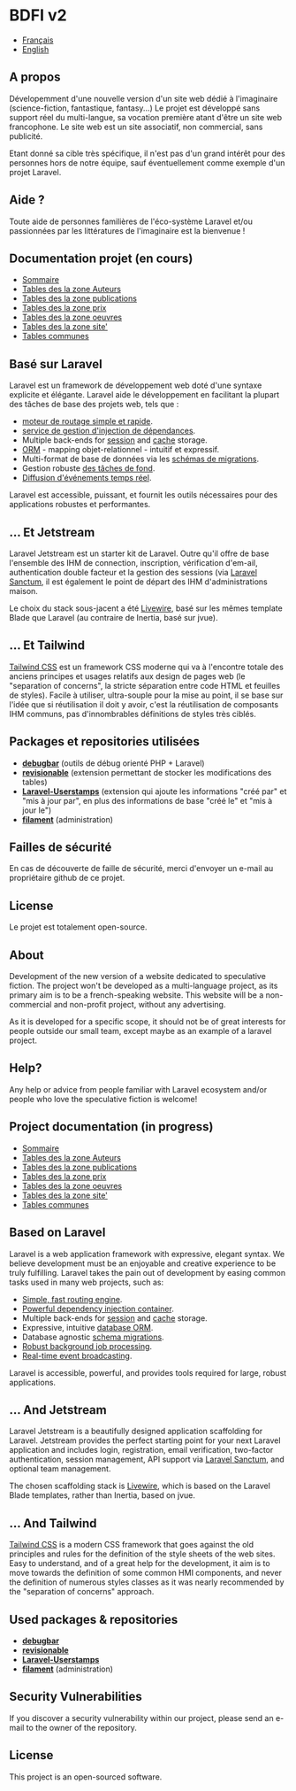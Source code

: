 <p align="center">
<h1>BDFI v2</h1>
</p>

* [Français](#french)
* [English](#english)

<a name="french"></a>
## A propos

Dévelopemment d'une nouvelle version d'un site web dédié à l'imaginaire (science-fiction, fantastique, fantasy...) 
Le projet est développé sans support réel du multi-langue, sa vocation première atant d'être un site web francophone.
Le site web est un site associatif, non commercial, sans publicité.

Etant donné sa cible très spécifique, il n'est pas d'un grand intérêt pour des personnes hors de notre équipe, sauf éventuellement comme exemple d'un projet Laravel.

## Aide ?
Toute aide de personnes familières de l'éco-système Laravel et/ou passionnées par les littératures de l'imaginaire est la bienvenue !

## Documentation projet (en cours)

- [Sommaire](docs/welcome.md)
- [Tables des la zone Auteurs](docs/auteurs.md)
- [Tables des la zone publications](docs/publications.md)
- [Tables des la zone prix](docs/prix.md)
- [Tables des la zone oeuvres](docs/oeuvres.md)
- [Tables des la zone site'](docs/site.md)
- [Tables communes](docs/communs.md)

## Basé sur Laravel

Laravel est un framework de développement web doté d'une syntaxe explicite et élégante. Laravel aide le développement en facilitant la plupart des tâches de base des projets web, tels que :

- [moteur de routage simple et rapide](https://laravel.com/docs/routing).
- [service de gestion d'injection de dépendances](https://laravel.com/docs/container).
- Multiple back-ends for [session](https://laravel.com/docs/session) and [cache](https://laravel.com/docs/cache) storage.
- [ORM](https://laravel.com/docs/eloquent) - mapping objet-relationnel - intuitif et expressif.
- Multi-format de base de données via les [schémas de migrations](https://laravel.com/docs/migrations).
- Gestion robuste [des tâches de fond](https://laravel.com/docs/queues).
- [Diffusion d'événements temps réel](https://laravel.com/docs/broadcasting).

Laravel est accessible, puissant, et fournit les outils nécessaires pour des applications robustes et performantes.

## ... Et Jetstream

Laravel Jetstream est un starter kit de Laravel. Outre qu'il offre de base l'ensemble des IHM de connection, inscription, vérification d'em-ail, authentication double facteur et la gestion des sessions (via [Laravel Sanctum](https://github.com/laravel/sanctum), il est également le point de départ des IHM d'administrations maison.

Le choix du stack sous-jacent a été [Livewire](https://jetstream.laravel.com/1.x/stacks/livewire.html), basé sur les mêmes template Blade que Laravel (au contraire de Inertia, basé sur jvue).

## ... Et Tailwind

[Tailwind CSS](https://tailwindcss.com) est un framework CSS moderne qui va à l'encontre totale des anciens principes et usages relatifs aux design de pages web (le "separation of concerns", la stricte séparation entre code HTML et feuilles de styles). Facile à utiliser, ultra-souple pour la mise au point, il se base sur l'idée que si réutilisation il doit y avoir, c'est la réutilisation de composants IHM communs, pas d'innombrables définitions de styles très ciblés.

## Packages et repositories utilisées

- **[debugbar](https://github.com/barryvdh/laravel-debugbar)** (outils de débug orienté PHP + Laravel)
- **[revisionable](https://packagist.org/packages/venturecraft/revisionable)** (extension permettant de stocker les modifications des tables)
- **[Laravel-Userstamps](https://github.com/WildsideUK/Laravel-Userstamps)** (extension qui ajoute les informations "créé par" et "mis à jour par", en plus des informations de base "créé le" et "mis à jour le")
- **[filament](https://filamentphp.com//)** (administration)

## Failles de sécurité

En cas de découverte de faille de sécurité, merci d'envoyer un e-mail au propriétaire github de ce projet.

## License

Le projet est totalement open-source.

<a name="english"></a>
## About

Development of the new version of a website dedicated to speculative fiction. 
The project won't be developed as a multi-language project, as its primary aim is to be a french-speaking website.
This website will be a non-commercial and non-profit project, without any advertising.

As it is developed for a specific scope, it should not be of great interests for people outside our small team, except maybe as an example of a laravel project.

## Help?
Any help or advice from people familiar with Laravel ecosystem and/or people who love the speculative fiction is welcome!

## Project documentation (in progress)

- [Sommaire](docs/welcome.md)
- [Tables des la zone Auteurs](docs/auteurs.md)
- [Tables des la zone publications](docs/publications.md)
- [Tables des la zone prix](docs/prix.md)
- [Tables des la zone oeuvres](docs/oeuvres.md)
- [Tables des la zone site'](docs/site.md)
- [Tables communes](docs/communs.md)

## Based on Laravel

Laravel is a web application framework with expressive, elegant syntax. We believe development must be an enjoyable and creative experience to be truly fulfilling. Laravel takes the pain out of development by easing common tasks used in many web projects, such as:

- [Simple, fast routing engine](https://laravel.com/docs/routing).
- [Powerful dependency injection container](https://laravel.com/docs/container).
- Multiple back-ends for [session](https://laravel.com/docs/session) and [cache](https://laravel.com/docs/cache) storage.
- Expressive, intuitive [database ORM](https://laravel.com/docs/eloquent).
- Database agnostic [schema migrations](https://laravel.com/docs/migrations).
- [Robust background job processing](https://laravel.com/docs/queues).
- [Real-time event broadcasting](https://laravel.com/docs/broadcasting).

Laravel is accessible, powerful, and provides tools required for large, robust applications.

## ... And Jetstream

Laravel Jetstream is a beautifully designed application scaffolding for Laravel. Jetstream provides the perfect starting point for your next Laravel application and includes login, registration, email verification, two-factor authentication, session management, API support via [Laravel Sanctum](https://github.com/laravel/sanctum), and optional team management.

The chosen scaffolding stack is [Livewire](https://jetstream.laravel.com/1.x/stacks/livewire.html), which is based on the Laravel Blade templates, rather than Inertia, based on jvue.

## ... And Tailwind
[Tailwind CSS](https://tailwindcss.com) is a modern CSS framework that goes against the old principles and rules for the definition of the style sheets of the web sites. Easy to understand, and of a great help for the development, it aim is to move towards the definition of some common HMI components, and never the definition of numerous styles classes as it was nearly recommended by the "separation of concerns" approach.

## Used packages & repositories

- **[debugbar](https://github.com/barryvdh/laravel-debugbar)**
- **[revisionable](https://packagist.org/packages/venturecraft/revisionable)**
- **[Laravel-Userstamps](https://github.com/WildsideUK/Laravel-Userstamps)**
- **[filament](https://filamentphp.com//)** (administration)

## Security Vulnerabilities

If you discover a security vulnerability within our project, please send an e-mail to the owner of the repository.

## License

This project is an open-sourced software.

